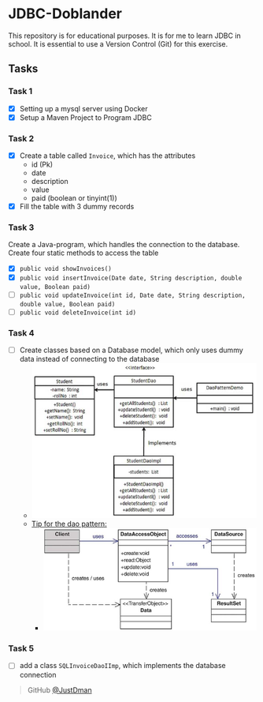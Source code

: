 # JDBC-Doblander



This repository is for educational purposes. It is for me to learn JDBC in school.
It is essential to use a Version Control (Git) for this exercise.

## Tasks
### Task 1
* [x] Setting up a mysql server using Docker
* [x] Setup a Maven Project to Program JDBC
### Task 2
* [x] Create a table called `Invoice`, which has the attributes
    - id (Pk)
    - date
    - description
    - value
    - paid (boolean or tinyint(1))
* [x] Fill the table with 3 dummy records
### Task 3
Create a Java-program, which handles the connection to the database. Create four static methods to access the table
* [x] `public void showInvoices()`
* [x] `public void insertInvoice(Date date, String description, double value, Boolean paid)`
* [ ] `public void updateInvoice(int id, Date date, String description, double value, Boolean paid)`
* [ ] `public void deleteInvoice(int id)`
### Task 4
* [ ] Create classes based on a Database model, which only uses dummy data instead of connecting to the database
    - ![Picture of the ORM](/assets/orm.png)
    - [Tip for the dao pattern:](http://www.informit.com/articles/article.aspx?p=1398621&seqNum=3)
        - ![Tips for the pattern](/assets/dao_pattern.png)
### Task 5
* [ ] add a class `SQLInvoiceDaoIImp`, which implements the database connection

> GitHub [@JustDman](https://github.com/JustDman)